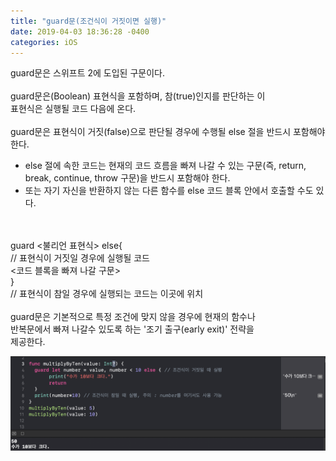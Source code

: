 ```yaml
---
title: "guard문(조건식이 거짓이면 실행)"
date: 2019-04-03 18:36:28 -0400
categories: iOS
---
```

guard문은 스위프트 2에 도입된 구문이다.
<br>
<br>
guard문은(Boolean) 표현식을 포함하며, 참(true)인지를 판단하는 이
<br>
표현식은 실행될 코드 다음에 온다.
<br>
<br>
guard문은 표현식이 거짓(false)으로 판단될 경우에 수행될 else 절을 반드시 포함해야 한다.
<br>
- else 절에 속한 코드는 현재의 코드 흐름을 빠져 나갈 수 있는 구문(즉, return, break, continue, throw 구문)을 반드시 포함해야 한다.
- 또는 자기 자신을 반환하지 않는 다른 함수를 else 코드 블록 안에서 호출할 수도 있다.
<br>
<br>
guard <불리언 표현식> else{
<br>
// 표현식이 거짓일 경우에 실행될 코드
<br>
<코드 블록을 빠져 나갈 구문>
<br>
}
<br>
// 표현식이 참일 경우에 실행되는 코드는 이곳에 위치
<br>
<br>
guard문은 기본적으로 특정 조건에 맞지 않을 경우에 현재의 함수나
<br>
반복문에서 빠져 나갈수 있도록 하는 '조기 출구(early exit)' 전략을
<br>
제공한다.

![guard](/img/guard.png)

